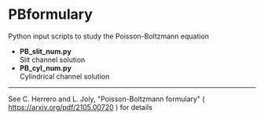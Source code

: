 # PBformulary
Python input scripts to study the Poisson-Boltzmann equation

* **PB_slit_num.py** </br>  Slit channel solution
* **PB_cyl_num.py** </br> Cylindrical channel solution

--------------
See C. Herrero and L. Joly, "Poisson-Boltzmann formulary" ( https://arxiv.org/pdf/2105.00720 ) for details

